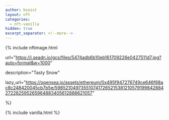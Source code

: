 ```yaml
---
author: bsoist
layout: nft
categories:
  - nft-vanilla
hidden: true
excerpt_separator: <!--more-->
---
```

{% include nftimage.html 

url="https://i.seadn.io/gcs/files/5474adb6b10eb161709226e0427511d7.jpg?auto=format&w=1000"

description="Tasty Snow"

lazy_url="https://opensea.io/assets/ethereum/0x495f947276749ce646f68ac8c248420045cb7b5e/5985210497355107417265215381210579199842884272282595265964883405612888621057"

%}


<!--more-->
{% include vanilla.html %}
